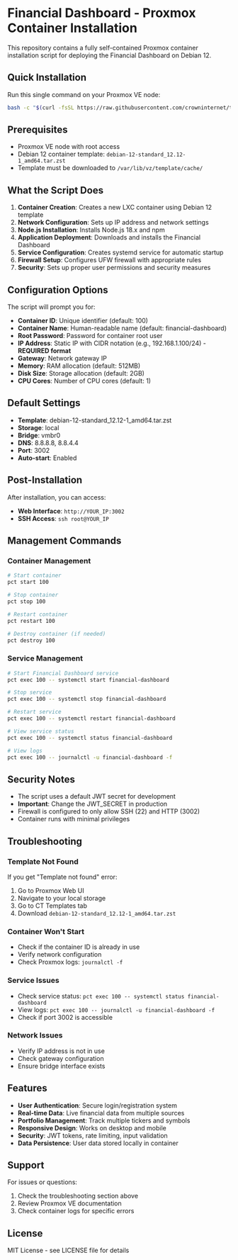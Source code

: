 # Financial Dashboard - Proxmox Container Installation

This repository contains a fully self-contained Proxmox container installation script for deploying the Financial Dashboard on Debian 12.

## Quick Installation

Run this single command on your Proxmox VE node:

```bash
bash -c "$(curl -fsSL https://raw.githubusercontent.com/crowninternet/tickers/main/proxmox-financial-dashboard-v3.sh)"
```

## Prerequisites

- Proxmox VE node with root access
- Debian 12 container template: `debian-12-standard_12.12-1_amd64.tar.zst`
- Template must be downloaded to `/var/lib/vz/template/cache/`

## What the Script Does

1. **Container Creation**: Creates a new LXC container using Debian 12 template
2. **Network Configuration**: Sets up IP address and network settings
3. **Node.js Installation**: Installs Node.js 18.x and npm
4. **Application Deployment**: Downloads and installs the Financial Dashboard
5. **Service Configuration**: Creates systemd service for automatic startup
6. **Firewall Setup**: Configures UFW firewall with appropriate rules
7. **Security**: Sets up proper user permissions and security measures

## Configuration Options

The script will prompt you for:

- **Container ID**: Unique identifier (default: 100)
- **Container Name**: Human-readable name (default: financial-dashboard)
- **Root Password**: Password for container root user
- **IP Address**: Static IP with CIDR notation (e.g., 192.168.1.100/24) - **REQUIRED format**
- **Gateway**: Network gateway IP
- **Memory**: RAM allocation (default: 512MB)
- **Disk Size**: Storage allocation (default: 2GB)
- **CPU Cores**: Number of CPU cores (default: 1)

## Default Settings

- **Template**: debian-12-standard_12.12-1_amd64.tar.zst
- **Storage**: local
- **Bridge**: vmbr0
- **DNS**: 8.8.8.8, 8.8.4.4
- **Port**: 3002
- **Auto-start**: Enabled

## Post-Installation

After installation, you can access:

- **Web Interface**: `http://YOUR_IP:3002`
- **SSH Access**: `ssh root@YOUR_IP`

## Management Commands

### Container Management
```bash
# Start container
pct start 100

# Stop container
pct stop 100

# Restart container
pct restart 100

# Destroy container (if needed)
pct destroy 100
```

### Service Management
```bash
# Start Financial Dashboard service
pct exec 100 -- systemctl start financial-dashboard

# Stop service
pct exec 100 -- systemctl stop financial-dashboard

# Restart service
pct exec 100 -- systemctl restart financial-dashboard

# View service status
pct exec 100 -- systemctl status financial-dashboard

# View logs
pct exec 100 -- journalctl -u financial-dashboard -f
```

## Security Notes

- The script uses a default JWT secret for development
- **Important**: Change the JWT_SECRET in production
- Firewall is configured to only allow SSH (22) and HTTP (3002)
- Container runs with minimal privileges

## Troubleshooting

### Template Not Found
If you get "Template not found" error:
1. Go to Proxmox Web UI
2. Navigate to your local storage
3. Go to CT Templates tab
4. Download `debian-12-standard_12.12-1_amd64.tar.zst`

### Container Won't Start
- Check if the container ID is already in use
- Verify network configuration
- Check Proxmox logs: `journalctl -f`

### Service Issues
- Check service status: `pct exec 100 -- systemctl status financial-dashboard`
- View logs: `pct exec 100 -- journalctl -u financial-dashboard -f`
- Check if port 3002 is accessible

### Network Issues
- Verify IP address is not in use
- Check gateway configuration
- Ensure bridge interface exists

## Features

- **User Authentication**: Secure login/registration system
- **Real-time Data**: Live financial data from multiple sources
- **Portfolio Management**: Track multiple tickers and symbols
- **Responsive Design**: Works on desktop and mobile
- **Security**: JWT tokens, rate limiting, input validation
- **Data Persistence**: User data stored locally in container

## Support

For issues or questions:
1. Check the troubleshooting section above
2. Review Proxmox VE documentation
3. Check container logs for specific errors

## License

MIT License - see LICENSE file for details
